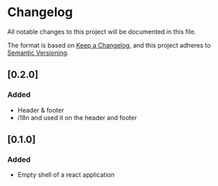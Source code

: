# Changelog

All notable changes to this project will be documented in this file.

The format is based on [Keep a Changelog](https://keepachangelog.com/en/1.0.0/),
and this project adheres to [Semantic Versioning](https://semver.org/spec/v2.0.0.html).

## [0.2.0]

### Added

* Header & footer
* i18n and used it on the header and footer

## [0.1.0]

### Added

* Empty shell of a react application
